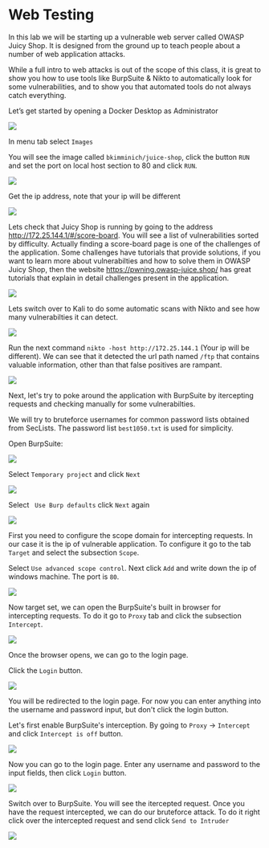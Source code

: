 # Web Testing

In this lab we will be starting up a vulnerable web server called OWASP Juicy Shop.  It is designed from the ground up to teach people about a number of web application attacks.

While a full intro to web attacks is out of the scope of this class, it is great to show you how to use tools like BurpSuite & Nikto  to automatically look for some vulnerabilities, and to show you that automated tools do not always catch everything.

Let’s get started by opening a Docker Desktop as Administrator

![](attachments/docker-desktop.png)

In menu tab select `Images`

You will see the image called `bkimminich/juice-shop`, click the button `RUN` and set the port on local host section to 80 and click `RUN`.

![](attachments/docker-desktop-1.png)

Get the ip address, note that your ip will be different

![](attachments/ipconfig.png)

Lets check that Juicy Shop is running by going to the address http://172.25.144.1/#/score-board. You will see a list of vulnerabilities sorted by difficulty. Actually finding a score-board page is one of the challenges of the application. Some challenges have tutorials that provide solutions, if you want to learn more about vulnerabilties and how to solve them in OWASP Juicy Shop, then the website https://pwning.owasp-juice.shop/ has great tutorials that explain in detail challenges present in the application.

![](attachments/juicy-shop.png)
  
Lets switch over to Kali to do some automatic scans with Nikto and see how many vulnerabilties it can detect.

![](../AppLocker/attachments/Clipboard_2020-06-17-08-32-51.png)

Run the next command `nikto -host http://172.25.144.1` (Your ip will be different). We can see that it detected the url path named `/ftp` that contains valuable information, other than that false positives are rampant.

![](attachments/nikto.png)

Next, let's try to poke around the application with BurpSuite by itercepting requests and checking manually for some vulnerabilties. 

We will try to bruteforce usernames for common password lists obtained from SecLists. The password list `best1050.txt` is used for simplicity.

Open BurpSuite:

![](attachments/burp-open.png)

Select `Temporary project` and click `Next`

![](attachments/burp-tempor.png)

Select ` Use Burp defaults` click `Next` again

![](attachments/burp-defaults.png)

First you need to configure the scope domain for intercepting requests. In our case it is the ip of vulnerable application. To configure it go to the tab `Target` and select the subsection `Scope`.

Select `Use advanced scope control`. Next click `Add` and write down the ip of windows machine. The port is `80`.

![](attachments/burp-target.png)

Now target set, we can open the BurpSuite's built in browser for intercepting requests. To do it go to `Proxy` tab and click the subsection `Intercept`.

![](attachments/burp-browser.png)

Once the browser opens, we can go to the login page.

Click the `Login` button.

![](attachments/juicy-login.png)

You will be redirected to the login page. For now you can enter anything into the username and password input, but don't click the login button.

Let's first enable BurpSuite's interception. By going to `Proxy` -> `Intercept` and click `Intercept is off` button.

![](attachments/burp-interceptor-btn.png)

Now you can go to the login page. Enter any username and password to the input fields, then click `Login` button.

![](attachments/juicy-test-login.png)

Switch over to BurpSuite. You will see the itercepted request. Once you have the request intercepted, we can do our bruteforce attack. To do it right click over the intercepted request and send click `Send to Intruder`

![](attachments/burp-interceptor.png)







